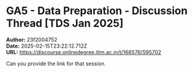 # GA5 - Data Preparation - Discussion Thread [TDS Jan 2025]

**Author:** 23f2004752  
**Date:** 2025-02-15T23:22:12.712Z  
**URL:** https://discourse.onlinedegree.iitm.ac.in/t/166576/595702

Can you provide the link for that session.
